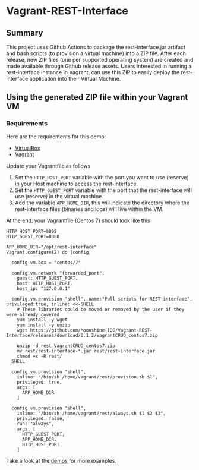 # Vagrant-REST-Interface

## Summary
This project uses Github Actions to package the rest-interface.jar artifact and bash scripts (to provision a virtual machine) into a ZIP file. After each release, new ZIP files (one per supported operating system) are created and made available through Github release assets. Users interested in running a rest-interface instance in Vagrant,
can use this ZIP to easily deploy the rest-interface application into their Virtual Machine.

## Using the generated ZIP file within your Vagrant VM

### Requirements

Here are the requirements for this demo:
- [VirtualBox](https://www.virtualbox.org/wiki/Downloads)
- [Vagrant](https://www.vagrantup.com/downloads)

Update your Vagrantfile as follows
1. Set the `HTTP_HOST_PORT` variable with the port you want to use (reserve) in your Host machine to access the rest-interface.
2. Set the `HTTP_GUEST_PORT` variable with the port that the rest-interface will use (reserve) in the virtual machine.
3. Add the variable `APP_HOME_DIR`, this will indicate the directory where the rest-interface files (binaries and logs) will live within the VM.

At the end, your Vagrantfile (Centos 7) should look like this
```
HTTP_HOST_PORT=8095
HTTP_GUEST_PORT=8080

APP_HOME_DIR="/opt/rest-interface"
Vagrant.configure(2) do |config|

  config.vm.box = "centos/7"

  config.vm.network "forwarded_port",
    guest: HTTP_GUEST_PORT,
    host: HTTP_HOST_PORT,
    host_ip: "127.0.0.1"

  config.vm.provision "shell", name:"Pull scripts for REST interface", privileged:true, inline: <<-SHELL
    # These libraries could be moved or removed by the user if they were already covered
    yum install -y wget
    yum install -y unzip
    wget https://github.com/Moonshine-IDE/Vagrant-REST-Interface/releases/download/0.1.2/VagrantCRUD_centos7.zip

    unzip -d rest VagrantCRUD_centos7.zip
    mv rest/rest-interface-*.jar rest/rest-interface.jar
    chmod +x -R rest/
  SHELL

  config.vm.provision "shell",
    inline: "/bin/sh /home/vagrant/rest/provision.sh $1",
    privileged: true,
    args: [
      APP_HOME_DIR
    ]

  config.vm.provision "shell",
    inline: "/bin/sh /home/vagrant/rest/always.sh $1 $2 $3",
    privileged: false,
    run: "always",
    args: [
      HTTP_GUEST_PORT,
      APP_HOME_DIR,
      HTTP_HOST_PORT
    ]

```
Take a look at the [demos](https://github.com/Moonshine-IDE/Vagrant-REST-Interface/tree/master/demo) for more examples.
